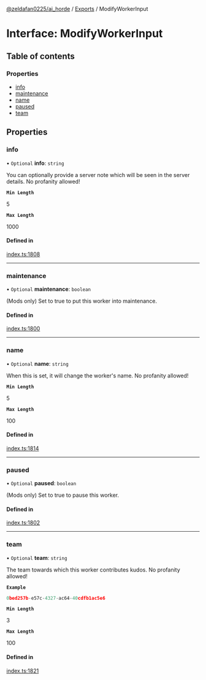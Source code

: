 [@zeldafan0225/ai_horde](../README.md) / [Exports](../modules.md) / ModifyWorkerInput

# Interface: ModifyWorkerInput

## Table of contents

### Properties

- [info](ModifyWorkerInput.md#info)
- [maintenance](ModifyWorkerInput.md#maintenance)
- [name](ModifyWorkerInput.md#name)
- [paused](ModifyWorkerInput.md#paused)
- [team](ModifyWorkerInput.md#team)

## Properties

### info

• `Optional` **info**: `string`

You can optionally provide a server note which will be seen in the server details. No profanity allowed!

**`Min Length`**

5

**`Max Length`**

1000

#### Defined in

[index.ts:1808](https://github.com/ZeldaFan0225/ai_horde/blob/3212b20/index.ts#L1808)

___

### maintenance

• `Optional` **maintenance**: `boolean`

(Mods only) Set to true to put this worker into maintenance.

#### Defined in

[index.ts:1800](https://github.com/ZeldaFan0225/ai_horde/blob/3212b20/index.ts#L1800)

___

### name

• `Optional` **name**: `string`

When this is set, it will change the worker's name. No profanity allowed!

**`Min Length`**

5

**`Max Length`**

100

#### Defined in

[index.ts:1814](https://github.com/ZeldaFan0225/ai_horde/blob/3212b20/index.ts#L1814)

___

### paused

• `Optional` **paused**: `boolean`

(Mods only) Set to true to pause this worker.

#### Defined in

[index.ts:1802](https://github.com/ZeldaFan0225/ai_horde/blob/3212b20/index.ts#L1802)

___

### team

• `Optional` **team**: `string`

The team towards which this worker contributes kudos. No profanity allowed!

**`Example`**

```ts
0bed257b-e57c-4327-ac64-40cdfb1ac5e6
```

**`Min Length`**

3

**`Max Length`**

100

#### Defined in

[index.ts:1821](https://github.com/ZeldaFan0225/ai_horde/blob/3212b20/index.ts#L1821)

